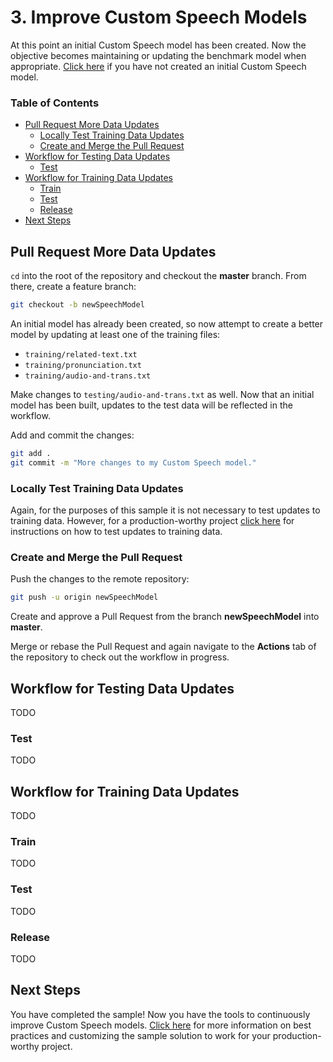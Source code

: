 # 3. Improve Custom Speech Models

At this point an initial Custom Speech model has been created. Now the objective becomes maintaining or updating the benchmark model when appropriate. [Click here](./2-initial-custom-speech-model.md) if you have not created an initial Custom Speech model.

### Table of Contents

* [Pull Request More Data Updates](#Pull-Request-More-Data-Updates)
    * [Locally Test Training Data Updates](#Locally-Test-Training-Data-Updates)
    * [Create and Merge the Pull Request](#Create-and-Merge-the-Pull-Request)
* [Workflow for Testing Data Updates](#Workflow-for-Testing-Data-Updates)
    * [Test](#Test)
* [Workflow for Training Data Updates](#Workflow-for-Training-Data-Updates)
    * [Train](#Train)
    * [Test](#Test)
    * [Release](#Release)
* [Next Steps](Next-Steps)

## Pull Request More Data Updates

`cd` into the root of the repository and checkout the **master** branch. From there, create a feature branch:

```bash
git checkout -b newSpeechModel
```

An initial model has already been created, so now attempt to create a better model by updating at least one of the training files:
* `training/related-text.txt`
* `training/pronunciation.txt`
* `training/audio-and-trans.txt`

Make changes to `testing/audio-and-trans.txt` as well. Now that an initial model has been built, updates to the test data will be reflected in the workflow.

Add and commit the changes:

```bash
git add .
git commit -m "More changes to my Custom Speech model."
```

### Locally Test Training Data Updates

Again, for the purposes of this sample it is not necessary to test updates to training data. However, for a production-worthy project [click here](2-create-the-initial-custom-speech-model.md#Locally-Test-Training-Data-Updates) for instructions on how to test updates to training data.

### Create and Merge the Pull Request

Push the changes to the remote repository:

```bash
git push -u origin newSpeechModel
```

Create and approve a Pull Request from the branch **newSpeechModel** into **master**.

Merge or rebase the Pull Request and again navigate to the **Actions** tab of the repository to check out the workflow in progress.

## Workflow for Testing Data Updates

TODO

### Test

TODO

## Workflow for Training Data Updates

TODO

### Train

TODO

### Test

TODO

### Release

TODO

## Next Steps

You have completed the sample! Now you have the tools to continuously improve Custom Speech models. [Click here](./4-advanced-project-setup.md) for more information on best practices and customizing the sample solution to work for your production-worthy project.
